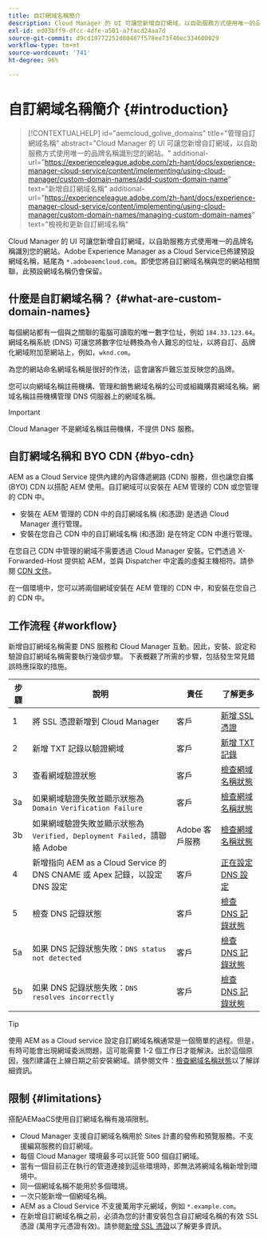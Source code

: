 ```yaml
---
title: 自訂網域名稱簡介
description: Cloud Manager 的 UI 可讓您新增自訂網域，以自助服務方式使用唯一的品牌名稱識別您的網站。
exl-id: ed03bff9-dfcc-4dfe-a501-a7facd24aa7d
source-git-commit: d9cd10772252d80487f578ee73f40ec334600029
workflow-type: tm+mt
source-wordcount: '741'
ht-degree: 96%

---
```



# 自訂網域名稱簡介 {#introduction}

>[!CONTEXTUALHELP]
>id="aemcloud_golive_domains"
>title="管理自訂網域名稱"
>abstract="Cloud Manager 的 UI 可讓您新增自訂網域，以自助服務方式使用唯一的品牌名稱識別您的網站。"
>additional-url="https://experienceleague.adobe.com/zh-hant/docs/experience-manager-cloud-service/content/implementing/using-cloud-manager/custom-domain-names/add-custom-domain-name" text="新增自訂網域名稱"
>additional-url="https://experienceleague.adobe.com/zh-hant/docs/experience-manager-cloud-service/content/implementing/using-cloud-manager/custom-domain-names/managing-custom-domain-names" text="檢視和更新自訂網域名稱"

Cloud Manager 的 UI 可讓您新增自訂網域，以自助服務方式使用唯一的品牌名稱識別您的網站。Adobe Experience Manager as a Cloud Service已佈建預設網域名稱，結尾為 `*.adobeaemcloud.com`。即使您將自訂網域名稱與您的網站相關聯，此預設網域名稱仍會保留。

## 什麼是自訂網域名稱？ {#what-are-custom-domain-names}

每個網站都有一個與之關聯的電腦可讀取的唯一數字位址，例如 `184.33.123.64`。網域名稱系統 (DNS) 可讓您將數字位址轉換為令人難忘的位址，以將自訂、品牌化網域附加至網站上，例如，`wknd.com`。

為您的網站命名網域名稱是很好的作法，這會讓客戶難忘並反映您的品牌。

您可以向網域名稱註冊機構、管理和銷售網域名稱的公司或組織購買網域名稱。網域名稱註冊機構管理 DNS 伺服器上的網域名稱。

>[!IMPORTANT]
>
>Cloud Manager 不是網域名稱註冊機構，不提供 DNS 服務。

## 自訂網域名稱和 BYO CDN {#byo-cdn}

AEM as a Cloud Service 提供內建的內容傳遞網路 (CDN) 服務，但也讓您自攜 (BYO) CDN 以搭配 AEM 使用。自訂網域可以安裝在 AEM 管理的 CDN 或您管理的 CDN 中。

* 安裝在 AEM 管理的 CDN 中的自訂網域名稱 (和憑證) 是透過 Cloud Manager 進行管理。
* 安裝在您自己 CDN 中的自訂網域名稱 (和憑證) 是在特定 CDN 中進行管理。

在您自己 CDN 中管理的網域不需要透過 Cloud Manager 安裝。它們透過 X-Forwarded-Host 提供給 AEM，並與 Dispatcher 中定義的虛擬主機相符。請參閱 [CDN 文件](/help/implementing/dispatcher/cdn.md)。

在一個環境中，您可以將兩個網域安裝在 AEM 管理的 CDN 中，和安裝在您自己的 CDN 中。

## 工作流程 {#workflow}

新增自訂網域名稱需要 DNS 服務和 Cloud Manager 互動。因此，安裝、設定和驗證自訂網域名稱需要執行幾個步驟。 下表概觀了所需的步驟，包括發生常見錯誤時應採取的措施。

| 步驟 | 說明 | 責任 | 了解更多 |
|--- |--- |--- |---|
| 1 | 將 SSL 憑證新增到 Cloud Manager | 客戶 | [新增 SSL 憑證](/help/implementing/cloud-manager/managing-ssl-certifications/add-ssl-certificate.md) |
| 2 | 新增 TXT 記錄以驗證網域 | 客戶 | [新增 TXT 記錄](/help/implementing/cloud-manager/custom-domain-names/add-text-record.md) |
| 3 | 查看網域驗證狀態 | 客戶 | [檢查網域名稱狀態](/help/implementing/cloud-manager/custom-domain-names/check-domain-name-status.md) |
| 3a | 如果網域驗證失敗並顯示狀態為 `Domain Verification Failure` | 客戶 | [檢查網域名稱狀態](/help/implementing/cloud-manager/custom-domain-names/check-domain-name-status.md) |
| 3b | 如果網域驗證失敗並顯示狀態為 `Verified, Deployment Failed`，請聯絡 Adobe | Adobe 客戶服務 | [檢查網域名稱狀態](/help/implementing/cloud-manager/custom-domain-names/check-domain-name-status.md) |
| 4 | 新增指向 AEM as a Cloud Service 的 DNS CNAME 或 Apex 記錄，以設定 DNS 設定 | 客戶 | [正在設定 DNS 設定](/help/implementing/cloud-manager/custom-domain-names/configure-dns-settings.md) |
| 5 | 檢查 DNS 記錄狀態 | 客戶 | [檢查 DNS 記錄狀態](/help/implementing/cloud-manager/custom-domain-names/check-dns-record-status.md) |
| 5a | 如果 DNS 記錄狀態失敗：`DNS status not detected` | 客戶 | [檢查 DNS 記錄狀態](/help/implementing/cloud-manager/custom-domain-names/check-dns-record-status.md) |
| 5b | 如果 DNS 記錄狀態失敗：`DNS resolves incorrectly` | 客戶 | [檢查 DNS 記錄狀態](/help/implementing/cloud-manager/custom-domain-names/check-dns-record-status.md) |

>[!TIP]
>
>使用 AEM as a Cloud service 設定自訂網域名稱通常是一個簡單的過程。但是，有時可能會出現網域委派問題，這可能需要 1-2 個工作日才能解決。出於這個原因，強烈建議在上線日期之前安裝網域。請參閱文件：[檢查網域名稱狀態](/help/implementing/cloud-manager/custom-domain-names/check-domain-name-status.md)以了解詳細資訊。

## 限制 {#limitations}

搭配AEMaaCS使用自訂網域名稱有幾項限制。

* Cloud Manager 支援自訂網域名稱用於 Sites 計畫的發佈和預覽服務。不支援編寫服務的自訂網域。
* 每個 Cloud Manager 環境最多可以託管 500 個自訂網域。
* 當有一個目前正在執行的管道連接到這些環境時，即無法將網域名稱新增到環境中。
* 同一個網域名稱不能用於多個環境。
* 一次只能新增一個網域名稱。
* AEM as a Cloud Service 不支援萬用字元網域，例如 `*.example.com`。
* 在新增自訂網域名稱之前，必須為您的計畫安裝包含自訂網域名稱的有效 SSL 憑證 (萬用字元憑證有效)。請參閱[新增 SSL 憑證](/help/implementing/cloud-manager/managing-ssl-certifications/add-ssl-certificate.md)以了解更多資訊。
